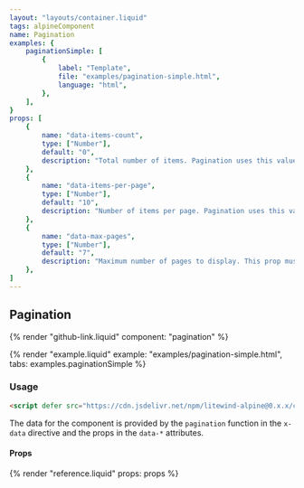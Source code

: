```yaml
---
layout: "layouts/container.liquid"
tags: alpineComponent
name: Pagination
examples: {
    paginationSimple: [
        {
            label: "Template",
            file: "examples/pagination-simple.html",
            language: "html",
        },
    ],
}
props: [
    {
        name: "data-items-count",
        type: ["Number"],
        default: "0",
        description: "Total number of items. Pagination uses this value to compute the number of pages to render. It is usually provided by another component that uses pagination for navigation.",
    },
    {
        name: "data-items-per-page",
        type: ["Number"],
        default: "10",
        description: "Number of items per page. Pagination uses this value to compute the number of pages to render. It is usually provided by another component that uses pagination for navigation. `0` disables pagination (displays only 1 page).",
    },
    {
        name: "data-max-pages",
        type: ["Number"],
        default: "7",
        description: "Maximum number of pages to display. This prop must have value of 3 or more.",
    },
]
---
```

## Pagination

{% render "github-link.liquid" component: "pagination" %}

{% render "example.liquid" example: "examples/pagination-simple.html", tabs: examples.paginationSimple %}

### Usage

```html
<script defer src="https://cdn.jsdelivr.net/npm/litewind-alpine@0.x.x/components/pagination/dist/cdn.min.js"></script>
```

The data for the component is provided by the `pagination` function in the `x-data` directive and the props in the `data-*` attributes.

#### Props

{% render "reference.liquid" props: props %}
